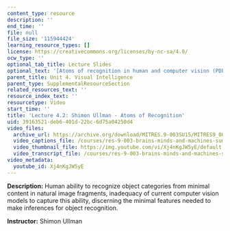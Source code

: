 ```yaml
---
content_type: resource
description: ''
end_time: ''
file: null
file_size: '115944424'
learning_resource_types: []
license: https://creativecommons.org/licenses/by-nc-sa/4.0/
ocw_type: ''
optional_tab_title: Lecture Slides
optional_text: '[Atoms of recognition in human and computer vision (PDF - 2.3MB)](/courses/res-9-003-brains-minds-and-machines-summer-course-summer-2015/resources/mitres_9_003sum15_lec4-2)'
parent_title: Unit 4. Visual Intelligence
parent_type: SupplementalResourceSection
related_resources_text: ''
resource_index_text: ''
resourcetype: Video
start_time: ''
title: 'Lecture 4.2: Shimon Ullman - Atoms of Recognition'
uid: 39163521-deb6-401d-22bc-6d75a04250d4
video_files:
  archive_url: https://archive.org/download/MITRES.9-003SU15/MITRES9_003SU15_Lecture_4-2_300k.mp4
  video_captions_file: /courses/res-9-003-brains-minds-and-machines-summer-course-summer-2015/26bd90ef45045466abe700977c8f77a2_Xj4nKgJW5yE.vtt
  video_thumbnail_file: https://img.youtube.com/vi/Xj4nKgJW5yE/default.jpg
  video_transcript_file: /courses/res-9-003-brains-minds-and-machines-summer-course-summer-2015/122a4e90cfd2c05976ebfc4f736f0106_Xj4nKgJW5yE.pdf
video_metadata:
  youtube_id: Xj4nKgJW5yE
---
```


**Description:** Human ability to recognize object categories from minimal content in natural image fragments, inadequacy of current computer vision models to capture this ability, discerning the minimal features needed to make inferences for object recognition.

**Instructor:** Shimon Ullman

